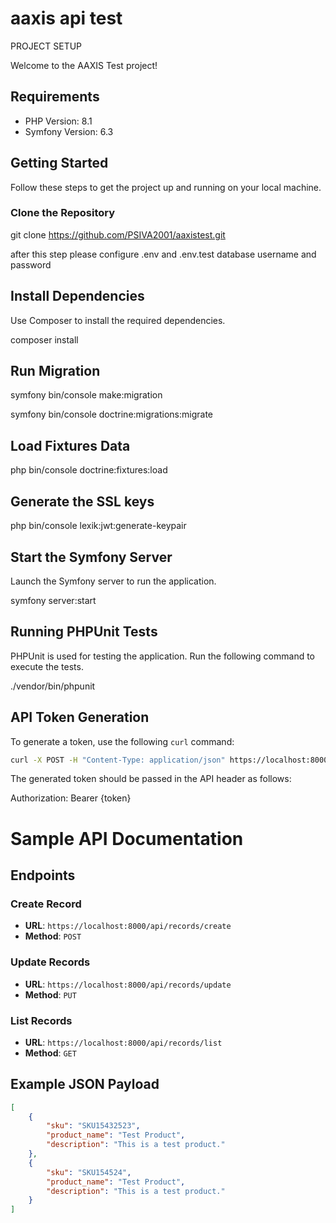 # aaxis api test

PROJECT SETUP

Welcome to the AAXIS Test project!

## Requirements

- PHP Version: 8.1
- Symfony Version: 6.3

## Getting Started

Follow these steps to get the project up and running on your local machine.

### Clone the Repository

git clone https://github.com/PSIVA2001/aaxistest.git

after this step please configure .env and .env.test database username and password

## Install Dependencies
Use Composer to install the required dependencies.

composer install

## Run Migration
symfony bin/console make:migration

symfony bin/console doctrine:migrations:migrate

## Load Fixtures Data

php bin/console doctrine:fixtures:load

## Generate the SSL keys

php bin/console lexik:jwt:generate-keypair

## Start the Symfony Server
Launch the Symfony server to run the application.

symfony server:start

## Running PHPUnit Tests
PHPUnit is used for testing the application. Run the following command to execute the tests.

./vendor/bin/phpunit

## API Token Generation

To generate a token, use the following `curl` command:

```bash
curl -X POST -H "Content-Type: application/json" https://localhost:8000/api/login_check -d '{"username":"admin","password":"12345"}' -k
```

The generated token should be passed in the API header as follows:

Authorization: Bearer {token}

# Sample API Documentation

## Endpoints

### Create Record
- **URL**: `https://localhost:8000/api/records/create`
- **Method**: `POST`

### Update Records
- **URL**: `https://localhost:8000/api/records/update`
- **Method**: `PUT`

### List Records
- **URL**: `https://localhost:8000/api/records/list`
- **Method**: `GET`

## Example JSON Payload

```json
[
    {
        "sku": "SKU15432523",
        "product_name": "Test Product",
        "description": "This is a test product."
    },
    {
        "sku": "SKU154524",
        "product_name": "Test Product",
        "description": "This is a test product."
    }
]





